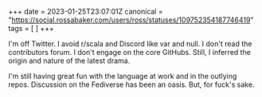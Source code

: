 +++
date = 2023-01-25T23:07:01Z
canonical = "https://social.rossabaker.com/users/ross/statuses/109752354187746419"
tags = [  ]
+++

<p>I&#39;m off Twitter.  I avoid r/scala and Discord like var and null.  I don&#39;t read the contributors forum.  I don&#39;t engage on the core GitHubs.  Still, I inferred the origin and nature of the latest drama.</p><p>I&#39;m still having great fun with the language at work and in the outlying repos.  Discussion on the Fediverse has been an oasis.  But, for fuck&#39;s sake.</p>
